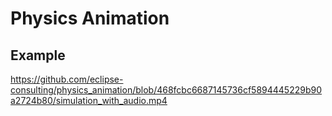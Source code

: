 # Physics Animation

## Example
https://github.com/eclipse-consulting/physics_animation/blob/468fcbc6687145736cf5894445229b90a2724b80/simulation_with_audio.mp4